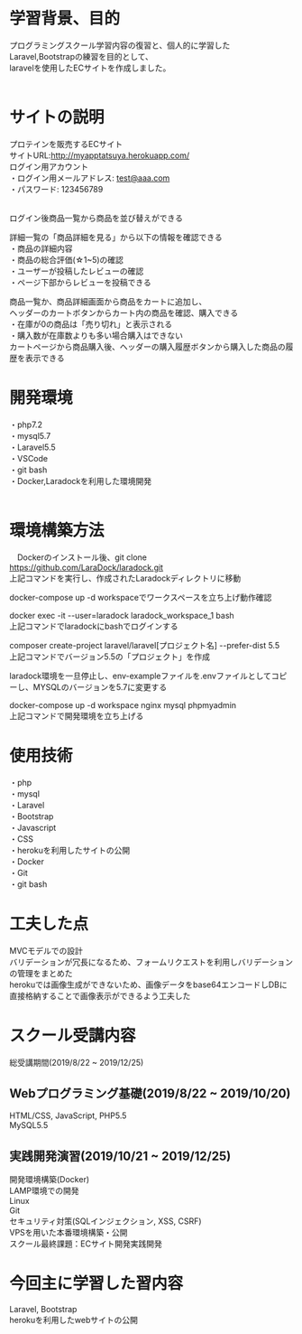 # 学習背景、目的
 プログラミングスクール学習内容の復習と、個人的に学習したLaravel,Bootstrapの練習を目的として、  
 laravelを使用したECサイトを作成しました。  
 <br>
           
# サイトの説明
プロテインを販売するECサイト  
  サイトURL:http://myapptatsuya.herokuapp.com/  
   ログイン用アカウント  
    ・ログイン用メールアドレス: test@aaa.com  
    ・パスワード:      123456789  
   <br>
   
   ログイン後商品一覧から商品を並び替えができる  
   
   詳細一覧の「商品詳細を見る」から以下の情報を確認できる  
   ・商品の詳細内容  
   ・商品の総合評価(☆1~5)の確認  
   ・ユーザーが投稿したレビューの確認  
   ・ページ下部からレビューを投稿できる  
   
   商品一覧か、商品詳細画面から商品をカートに追加し、  
   ヘッダーのカートボタンからカート内の商品を確認、購入できる  
   ・在庫が0の商品は「売り切れ」と表示される  
   ・購入数が在庫数よりも多い場合購入はできない  
   カートページから商品購入後、ヘッダーの購入履歴ボタンから購入した商品の履歴を表示できる  
   
   
# 開発環境
  ・php7.2  
  ・mysql5.7  
  ・Laravel5.5  
  ・VSCode  
  ・git bash    
  ・Docker,Laradockを利用した環境開発  
<br>

# 環境構築方法
　Dockerのインストール後、git clone https://github.com/LaraDock/laradock.git  
 上記コマンドを実行し、作成されたLaradockディレクトリに移動　　

docker-compose up -d workspaceでワークスペースを立ち上げ動作確認

docker exec -it --user=laradock laradock_workspace_1 bash  
上記コマンドでlaradockにbashでログインする

composer create-project laravel/laravel[プロジェクト名] --prefer-dist 5.5  
上記コマンドでバージョン5.5の「プロジェクト」を作成  

laradock環境を一旦停止し、env-exampleファイルを.envファイルとしてコピーし、MYSQLのバージョンを5.7に変更する  

docker-compose up -d workspace nginx mysql phpmyadmin  
上記コマンドで開発環境を立ち上げる  
 
# 使用技術
  ・php  
  ・mysql  
  ・Laravel  
  ・Bootstrap  
  ・Javascript  
  ・CSS  
  ・herokuを利用したサイトの公開  
  ・Docker  
  ・Git  
  ・git bash  

# 工夫した点
MVCモデルでの設計  
  バリデーションが冗長になるため、フォームリクエストを利用しバリデーションの管理をまとめた    
  herokuでは画像生成ができないため、画像データをbase64エンコードしDBに直接格納することで画像表示ができるよう工夫した

 
# スクール受講内容
総受講期間(2019/8/22 ~ 2019/12/25)

## Webプログラミング基礎(2019/8/22 ~ 2019/10/20)
HTML/CSS, JavaScript, PHP5.5  
MySQL5.5  

## 実践開発演習(2019/10/21 ~ 2019/12/25)
開発環境構築(Docker)  
LAMP環境での開発  
Linux   
Git  
セキュリティ対策(SQLインジェクション, XSS, CSRF)  
VPSを用いた本番環境構築・公開  
スクール最終課題：ECサイト開発実践開発  

# 今回主に学習した習内容
Laravel, Bootstrap  
herokuを利用したwebサイトの公開
